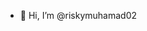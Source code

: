 - 👋 Hi, I’m @riskymuhamad02


<!---
riskymuhamad02/riskymuhamad02 is a ✨ special ✨ repository because its `README.md` (this file) appears on your GitHub profile.
You can click the Preview link to take a look at your changes.
--->
